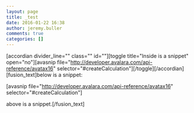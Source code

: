 ```yaml
---
layout: page
title: _test
date: 2016-01-22 16:38
author: jeremy.buller
comments: true
categories: []
---
```

[accordian divider_line="" class="" id=""][toggle title="Inside is a snippet" open="no"][avasnip file="http://developer.avalara.com/api-reference/avatax16" selector="#createCalculation"][/toggle][/accordian][fusion_text]below is a snippet:

[avasnip file="http://developer.avalara.com/api-reference/avatax16" selector="#createCalculation"]

above is a snippet.[/fusion_text]
